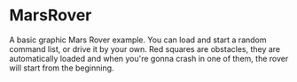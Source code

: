 # MarsRover

A basic graphic Mars Rover example.
You can load and start a random command list, or drive it by your own.
Red squares are obstacles, they are automatically loaded and when you're gonna crash in one of them, the rover will start from the beginning.
